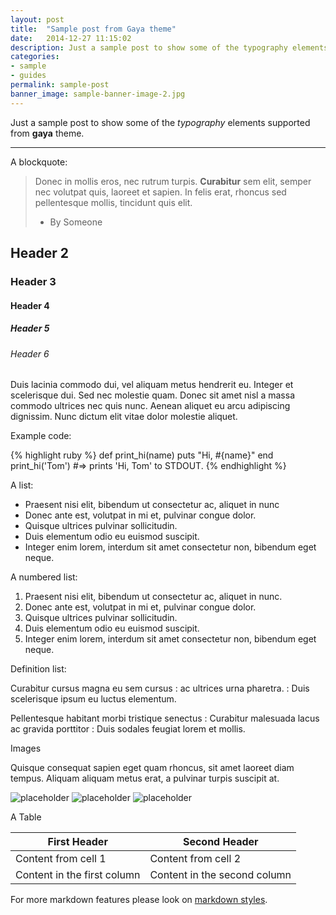 ```yaml
---
layout: post
title:  "Sample post from Gaya theme"
date:   2014-12-27 11:15:02
description: Just a sample post to show some of the typography elements supported from harmony theme.
categories:
- sample
- guides
permalink: sample-post
banner_image: sample-banner-image-2.jpg
---
```


Just a sample post to show some of the *typography* elements supported from 
**gaya** theme.

___

A blockquote:

> Donec in mollis eros, nec rutrum turpis. **Curabitur** sem elit, semper nec volutpat quis, laoreet et sapien. In felis erat, rhoncus sed pellentesque mollis, tincidunt quis elit.
> - By Someone

## Header 2

### Header 3

#### Header 4

##### Header 5

###### Header 6 

Duis lacinia commodo dui, vel aliquam metus hendrerit eu. Integer et scelerisque dui. Sed nec molestie quam. Donec sit amet nisl a massa commodo ultrices nec quis nunc. Aenean aliquet eu arcu adipiscing dignissim. Nunc dictum elit vitae dolor molestie aliquet.


Example code: 

{% highlight ruby %}
def print_hi(name)
  puts "Hi, #{name}"
end
print_hi('Tom')
#=> prints 'Hi, Tom' to STDOUT.
{% endhighlight %}


A list: 

- Praesent nisi elit, bibendum ut consectetur ac, aliquet in nunc
- Donec ante est, volutpat in mi et, pulvinar congue dolor.
- Quisque ultrices pulvinar sollicitudin.
- Duis elementum odio eu euismod suscipit.
- Integer enim lorem, interdum sit amet consectetur non, bibendum eget neque.

A numbered list: 

1. Praesent nisi elit, bibendum ut consectetur ac, aliquet in nunc. 
2. Donec ante est, volutpat in mi et, pulvinar congue dolor.
3. Quisque ultrices pulvinar sollicitudin.
4. Duis elementum odio eu euismod suscipit.
5. Integer enim lorem, interdum sit amet consectetur non, bibendum eget neque.

Definition list:

Curabitur cursus magna eu sem cursus
: ac ultrices urna pharetra.
: Duis scelerisque ipsum eu luctus elementum. 

Pellentesque habitant morbi tristique senectus
: Curabitur malesuada lacus ac gravida porttitor
: Duis sodales feugiat lorem et mollis. 

Images

Quisque consequat sapien eget quam rhoncus, sit amet laoreet diam tempus. Aliquam aliquam metus erat, a pulvinar turpis suscipit at.

![placeholder](http://placehold.it/800x400 "Large example image")
![placeholder](http://placehold.it/400x200 "Medium example image")
![placeholder](http://placehold.it/200x200 "Small example image")


A Table 

First Header | Second Header
------------ | -------------
Content from cell 1 | Content from cell 2
Content in the first column | Content in the second column

For more markdown features please look on [markdown styles](https://guides.github.com/features/mastering-markdown/). 

